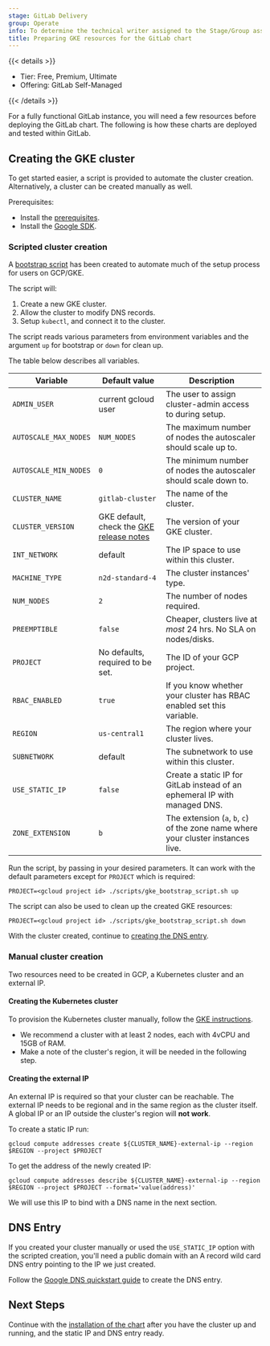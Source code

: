 ```yaml
---
stage: GitLab Delivery
group: Operate
info: To determine the technical writer assigned to the Stage/Group associated with this page, see https://handbook.gitlab.com/handbook/product/ux/technical-writing/#assignments
title: Preparing GKE resources for the GitLab chart
---
```


{{< details >}}

- Tier: Free, Premium, Ultimate
- Offering: GitLab Self-Managed

{{< /details >}}

For a fully functional GitLab instance, you will need a few resources before
deploying the GitLab chart. The following is how these charts are deployed
and tested within GitLab.

## Creating the GKE cluster

To get started easier, a script is provided to automate the cluster creation.
Alternatively, a cluster can be created manually as well.

Prerequisites:

- Install the [prerequisites](../tools.md).
- Install the [Google SDK](https://cloud.google.com/sdk/docs/install).

### Scripted cluster creation

A [bootstrap script](https://gitlab.com/gitlab-org/charts/gitlab/blob/master/scripts/gke_bootstrap_script.sh)
has been created to automate much of the setup process for users on GCP/GKE.

The script will:

1. Create a new GKE cluster.
1. Allow the cluster to modify DNS records.
1. Setup `kubectl`, and connect it to the cluster.

The script reads various parameters from environment variables and the argument
`up` for bootstrap or `down` for clean up.

The table below describes all variables.

| Variable              | Default value                     | Description |
|-----------------------|-----------------------------------|-------------|
| `ADMIN_USER`          | current gcloud user               | The user to assign cluster-admin access to during setup. |
| `AUTOSCALE_MAX_NODES` | `NUM_NODES`                       | The maximum number of nodes the autoscaler should scale up to. |
| `AUTOSCALE_MIN_NODES` | `0`                               | The minimum number of nodes the autoscaler should scale down to. |
| `CLUSTER_NAME`        | `gitlab-cluster`                  | The name of the cluster. |
| `CLUSTER_VERSION`     | GKE default, check the [GKE release notes](https://cloud.google.com/kubernetes-engine/docs/release-notes) | The version of your GKE cluster. |
| `INT_NETWORK`         | default                           | The IP space to use within this cluster. |
| `MACHINE_TYPE`        | `n2d-standard-4`                  | The cluster instances' type. |
| `NUM_NODES`           | `2`                               | The number of nodes required. |
| `PREEMPTIBLE`         | `false`                           | Cheaper, clusters live at *most* 24 hrs. No SLA on nodes/disks. |
| `PROJECT`             | No defaults, required to be set.  | The ID of your GCP project. |
| `RBAC_ENABLED`        | `true`                            | If you know whether your cluster has RBAC enabled set this variable. |
| `REGION`              | `us-central1`                     | The region where your cluster lives. |
| `SUBNETWORK`          | default                           | The subnetwork to use within this cluster. |
| `USE_STATIC_IP`       | `false`                           | Create a static IP for GitLab instead of an ephemeral IP with managed DNS. |
| `ZONE_EXTENSION`      | `b`                               | The extension (`a`, `b`, `c`) of the zone name where your cluster instances live. |

Run the script, by passing in your desired parameters. It can work with the
default parameters except for `PROJECT` which is required:

```shell
PROJECT=<gcloud project id> ./scripts/gke_bootstrap_script.sh up
```

The script can also be used to clean up the created GKE resources:

```shell
PROJECT=<gcloud project id> ./scripts/gke_bootstrap_script.sh down
```

With the cluster created, continue to [creating the DNS entry](#dns-entry).

### Manual cluster creation

Two resources need to be created in GCP, a Kubernetes cluster and an external IP.

#### Creating the Kubernetes cluster

To provision the Kubernetes cluster manually, follow the
[GKE instructions](https://cloud.google.com/kubernetes-engine/docs/how-to/creating-a-zonal-cluster).

- We recommend a cluster with at least 2 nodes, each with 4vCPU and 15GB of RAM.
- Make a note of the cluster's region, it will be needed in the following step.

#### Creating the external IP

An external IP is required so that your cluster can be reachable. The external
IP needs to be regional and in the same region as the cluster itself. A global
IP or an IP outside the cluster's region will **not work**.

To create a static IP run:

`gcloud compute addresses create ${CLUSTER_NAME}-external-ip --region $REGION --project $PROJECT`

To get the address of the newly created IP:

`gcloud compute addresses describe ${CLUSTER_NAME}-external-ip --region $REGION --project $PROJECT --format='value(address)'`

We will use this IP to bind with a DNS name in the next section.

## DNS Entry

If you created your cluster manually or used the `USE_STATIC_IP` option with the scripted creation,
you'll need a public domain with an A record wild card DNS entry pointing to the IP we just created.

Follow the [Google DNS quickstart guide](https://cloud.google.com/dns/docs/set-up-dns-records-domain-name)
to create the DNS entry.

## Next Steps

Continue with the [installation of the chart](../deployment.md) after you have
the cluster up and running, and the static IP and DNS entry ready.
